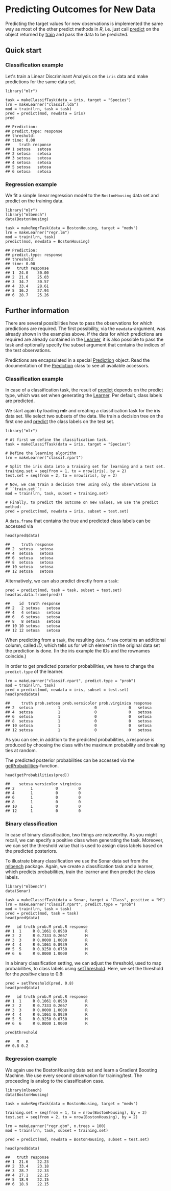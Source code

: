 Predicting Outcomes for New Data
================================

Predicting the target values for new observations is
implemented the same way as most of the other predict methods in *R*, i.e. just 
call [predict](http://berndbischl.github.io/mlr/man/predict.WrappedModel.html) on the object returned by [train](http://berndbischl.github.io/mlr/man/train.html) and pass the data to be predicted.


Quick start
-----------

### Classification example

Let's train a Linear Discriminant Analysis on the ``iris`` data and make predictions 
for the same data set.


```splus
library("mlr")

task = makeClassifTask(data = iris, target = "Species")
lrn = makeLearner("classif.lda")
mod = train(lrn, task = task)
pred = predict(mod, newdata = iris)
pred
```

```
## Prediction:
## predict.type: response
## threshold: 
## time: 0.00
##    truth response
## 1 setosa   setosa
## 2 setosa   setosa
## 3 setosa   setosa
## 4 setosa   setosa
## 5 setosa   setosa
## 6 setosa   setosa
```



### Regression example

We fit a simple linear regression model to the ``BostonHousing`` data set and predict
on the training data.


```splus
library("mlr")
library("mlbench")
data(BostonHousing)

task = makeRegrTask(data = BostonHousing, target = "medv")
lrn = makeLearner("regr.lm")
mod = train(lrn, task)
predict(mod, newdata = BostonHousing)
```

```
## Prediction:
## predict.type: response
## threshold: 
## time: 0.00
##   truth response
## 1  24.0    30.00
## 2  21.6    25.03
## 3  34.7    30.57
## 4  33.4    28.61
## 5  36.2    27.94
## 6  28.7    25.26
```



Further information
-------------------

There are several possibilities how to pass the observations for which 
predictions are required.
The first possibility, via the ``newdata``-argument, was already shown in the 
examples above.
If the data for which predictions are required are already contained in 
the [Learner](http://berndbischl.github.io/mlr/man/makeLearner.html), it is also possible to pass the task and optionally specify 
the subset argument that contains the indices of the test observations.

Predictions are encapsulated in a special [Prediction](http://berndbischl.github.io/mlr/man/Prediction.html) object. Read the
documentation of the [Prediction](http://berndbischl.github.io/mlr/man/Prediction.html) class to see all available
accessors.


### Classification example

In case of a classification task, the result of [predict](http://berndbischl.github.io/mlr/man/predict.WrappedModel.html) depends on 
the predict type, which was set when generating the [Learner](http://berndbischl.github.io/mlr/man/makeLearner.html). Per default, 
class labels are predicted.

We start again by loading **mlr** and creating a classification task for the 
iris data set. We select two subsets of the data. We train a decision tree on the
first one and [predict](http://berndbischl.github.io/mlr/man/predict.WrappedModel.html) the class labels on the test set.


```splus
library("mlr")

# At first we define the classification task.
task = makeClassifTask(data = iris, target = "Species")

# Define the learning algorithm
lrn = makeLearner("classif.rpart")

# Split the iris data into a training set for learning and a test set.
training.set = seq(from = 1, to = nrow(iris), by = 2)
test.set = seq(from = 2, to = nrow(iris), by = 2)

# Now, we can train a decision tree using only the observations in
# ``train.set``:
mod = train(lrn, task, subset = training.set)

# Finally, to predict the outcome on new values, we use the predict method:
pred = predict(mod, newdata = iris, subset = test.set)
```


A `data.frame` that contains the true and predicted class labels can be accessed via


```splus
head(pred$data)
```

```
##     truth response
## 2  setosa   setosa
## 4  setosa   setosa
## 6  setosa   setosa
## 8  setosa   setosa
## 10 setosa   setosa
## 12 setosa   setosa
```


Alternatively, we can also predict directly from a `task`:


```splus
pred = predict(mod, task = task, subset = test.set)
head(as.data.frame(pred))
```

```
##    id  truth response
## 2   2 setosa   setosa
## 4   4 setosa   setosa
## 6   6 setosa   setosa
## 8   8 setosa   setosa
## 10 10 setosa   setosa
## 12 12 setosa   setosa
```


When predicting from a `task`, the resulting `data.frame` contains an additional column, 
called *ID*, which tells us for which element in the original data set the prediction 
is done. 
(In the iris example the IDs and the rownames coincide.)

In order to get predicted posterior probabilities, we have to change the ``predict.type``
of the learner.


```splus
lrn = makeLearner("classif.rpart", predict.type = "prob")
mod = train(lrn, task)
pred = predict(mod, newdata = iris, subset = test.set)
head(pred$data)
```

```
##     truth prob.setosa prob.versicolor prob.virginica response
## 2  setosa           1               0              0   setosa
## 4  setosa           1               0              0   setosa
## 6  setosa           1               0              0   setosa
## 8  setosa           1               0              0   setosa
## 10 setosa           1               0              0   setosa
## 12 setosa           1               0              0   setosa
```


As you can see, in addition to the predicted probabilities, a response
is produced by choosing the class with the maximum probability and
breaking ties at random.

The predicted posterior probabilities can be accessed via the [getProbabilities](http://berndbischl.github.io/mlr/man/getProbabilities.html)-function.


```splus
head(getProbabilities(pred))
```

```
##    setosa versicolor virginica
## 2       1          0         0
## 4       1          0         0
## 6       1          0         0
## 8       1          0         0
## 10      1          0         0
## 12      1          0         0
```



### Binary classification

In case of binary classification, two things are noteworthy. As you might recall, 
we can specify a positive class when generating the task. Moreover, we can set the
threshold value that is used to assign class labels based on the predicted 
posteriors.

To illustrate binary classification we use the Sonar data set from the
[mlbench](http://cran.r-project.org/web/packages/mlbench/index.html) package. 
Again, we create a classification task and a learner, which predicts probabilities, train the learner and then predict the class labels.


```splus
library("mlbench")
data(Sonar)

task = makeClassifTask(data = Sonar, target = "Class", positive = "M")
lrn = makeLearner("classif.rpart", predict.type = "prob")
mod = train(lrn, task = task)
pred = predict(mod, task = task)
head(pred$data)
```

```
##   id truth prob.M prob.R response
## 1  1     R 0.1061 0.8939        R
## 2  2     R 0.7333 0.2667        M
## 3  3     R 0.0000 1.0000        R
## 4  4     R 0.1061 0.8939        R
## 5  5     R 0.9250 0.0750        M
## 6  6     R 0.0000 1.0000        R
```


In a binary classification setting, we can adjust the threshold, used
to map probabilities, to class labels using [setThreshold](http://berndbischl.github.io/mlr/man/setThreshold.html). Here, we set
the threshold for the *positive* class to 0.8:


```splus
pred = setThreshold(pred, 0.8)
head(pred$data)
```

```
##   id truth prob.M prob.R response
## 1  1     R 0.1061 0.8939        R
## 2  2     R 0.7333 0.2667        R
## 3  3     R 0.0000 1.0000        R
## 4  4     R 0.1061 0.8939        R
## 5  5     R 0.9250 0.0750        M
## 6  6     R 0.0000 1.0000        R
```

```splus
pred$threshold
```

```
##   M   R 
## 0.8 0.2
```



### Regression example

We again use the BostonHousing data set and learn a Gradient Boosting
Machine. We use every second observation for training/test. The
proceeding is analog to the classification case.


```splus
library(mlbench)
data(BostonHousing)

task = makeRegrTask(data = BostonHousing, target = "medv")

training.set = seq(from = 1, to = nrow(BostonHousing), by = 2)
test.set = seq(from = 2, to = nrow(BostonHousing), by = 2)

lrn = makeLearner("regr.gbm", n.trees = 100)
mod = train(lrn, task, subset = training.set)

pred = predict(mod, newdata = BostonHousing, subset = test.set)

head(pred$data)
```

```
##   truth response
## 1  21.6    22.23
## 2  33.4    23.18
## 3  28.7    22.33
## 4  27.1    22.15
## 5  18.9    22.15
## 6  18.9    22.15
```

